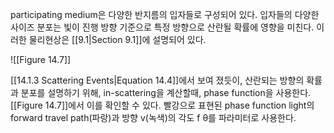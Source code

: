 participating medium은 다양한 반지름의 입자들로 구성되어 있다.  입자들의 다양한 사이즈 분포는 빛이 진행 방향 기준으로 특정 방향으로 산란될 확률에 영향을 미친다. 이러한 물리현상은 [[9.1|Section 9.1]]에 설명되어 있다.

![[Figure 14.7]]

[[14.1.3 Scattering Events|Equation 14.4]]에서 보여 졌듯이, 산란되는 방향의 확률과 분포를 설명하기 위해, in-scattering을 계산할때, phase function을 사용한다. [[Figure 14.7]]에서 이를 확인할 수 있다. 빨강으로 표현된 phase function light의 forward travel path(파랑)과 방향 v(녹색)의 각도 f θ를 파라미터로 사용한다.
